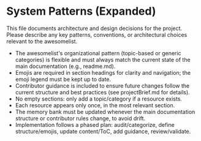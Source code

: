 # System Patterns (Expanded)

This file documents architecture and design decisions for the project. Please describe any key patterns, conventions, or architectural choices relevant to the awesomelist.

- The awesomelist's organizational pattern (topic-based or generic categories) is flexible and must always match the current state of the main documentation (e.g., readme.md).
- Emojis are required in section headings for clarity and navigation; the emoji legend must be kept up to date.
- Contributor guidance is included to ensure future changes follow the current structure and best practices (see projectBrief.md for details).
- No empty sections: only add a topic/category if a resource exists.
- Each resource appears only once, in the most relevant section.
- The memory bank must be updated whenever the main documentation structure or contributor rules change, to avoid drift.
- Implementation follows a phased plan: audit/categorize, define structure/emojis, update content/ToC, add guidance, review/validate.
